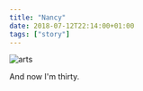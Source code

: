 ```yaml
---
title: "Nancy"
date: 2018-07-12T22:14:00+01:00
tags: ["story"]
---
```


![arts](/static/typed/nancy.png)

And now I'm thirty.
